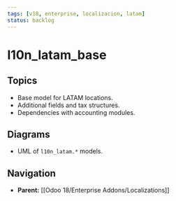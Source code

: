 ```yaml
---
tags: [v18, enterprise, localizacion, latam]
status: backlog
---
```

# l10n_latam_base

## Topics
- Base model for LATAM locations.
- Additional fields and tax structures.
- Dependencies with accounting modules.

## Diagrams
- UML of `l10n_latam.*` models.






## Navigation
- **Parent:** [[Odoo 18/Enterprise Addons/Localizations]]
